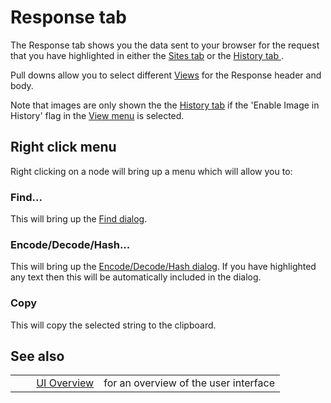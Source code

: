 # Response tab #

The Response tab shows you the data sent to your browser for the request that you have highlighted in either the [Sites tab][] or the [History tab ][History tab].

Pull downs allow you to select different [Views][] for the Response header and body.

Note that images are only shown the the [History tab][] if the 'Enable Image in History' flag in the [View menu][] is selected.

## Right click menu ##

Right clicking on a node will bring up a menu which will allow you to:

### Find... ###

This will bring up the [Find dialog][].

### Encode/Decode/Hash... ###

This will bring up the [Encode/Decode/Hash dialog][Encode_Decode_Hash dialog].
If you have highlighted any text then this will be automatically included in the dialog.

### Copy ###

This will copy the selected string to the clipboard.

## See also ##

<table> 
 <tbody>
  <tr>
   <td>&nbsp;&nbsp;&nbsp;&nbsp;</td>
   <td> <a href="HelpUiOverview" rel="nofollow">UI Overview</a></td>
   <td>for an overview of the user interface</td>
  </tr> 
 </tbody>
</table>


[Sites tab]: HelpUiTabsSites
[History tab]: HelpUiTabsHistory
[Views]: HelpUiViews
[View menu]: HelpUiTlmenuView
[Find dialog]: HelpUiDialogsFind
[Encode_Decode_Hash dialog]: HelpUiDialogsEnc_dec